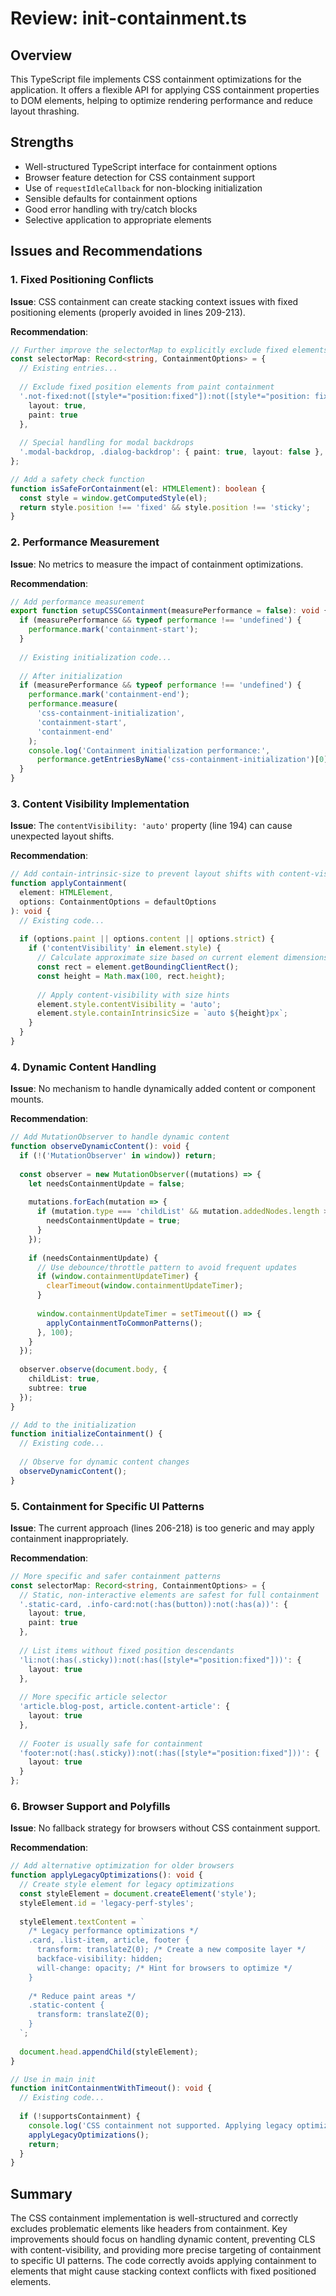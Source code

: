 # Review: init-containment.ts

## Overview
This TypeScript file implements CSS containment optimizations for the application. It offers a flexible API for applying CSS containment properties to DOM elements, helping to optimize rendering performance and reduce layout thrashing.

## Strengths
- Well-structured TypeScript interface for containment options
- Browser feature detection for CSS containment support
- Use of `requestIdleCallback` for non-blocking initialization
- Sensible defaults for containment options
- Good error handling with try/catch blocks
- Selective application to appropriate elements

## Issues and Recommendations

### 1. Fixed Positioning Conflicts
**Issue**: CSS containment can create stacking context issues with fixed positioning elements (properly avoided in lines 209-213).

**Recommendation**:
```typescript
// Further improve the selectorMap to explicitly exclude fixed elements
const selectorMap: Record<string, ContainmentOptions> = {
  // Existing entries...
  
  // Exclude fixed position elements from paint containment
  '.not-fixed:not([style*="position:fixed"]):not([style*="position: fixed"])': { 
    layout: true, 
    paint: true 
  },
  
  // Special handling for modal backdrops
  '.modal-backdrop, .dialog-backdrop': { paint: true, layout: false },
};

// Add a safety check function
function isSafeForContainment(el: HTMLElement): boolean {
  const style = window.getComputedStyle(el);
  return style.position !== 'fixed' && style.position !== 'sticky';
}
```

### 2. Performance Measurement
**Issue**: No metrics to measure the impact of containment optimizations.

**Recommendation**:
```typescript
// Add performance measurement
export function setupCSSContainment(measurePerformance = false): void {
  if (measurePerformance && typeof performance !== 'undefined') {
    performance.mark('containment-start');
  }
  
  // Existing initialization code...
  
  // After initialization
  if (measurePerformance && typeof performance !== 'undefined') {
    performance.mark('containment-end');
    performance.measure(
      'css-containment-initialization',
      'containment-start',
      'containment-end'
    );
    console.log('Containment initialization performance:', 
      performance.getEntriesByName('css-containment-initialization')[0].duration.toFixed(2) + 'ms');
  }
}
```

### 3. Content Visibility Implementation
**Issue**: The `contentVisibility: 'auto'` property (line 194) can cause unexpected layout shifts.

**Recommendation**:
```typescript
// Add contain-intrinsic-size to prevent layout shifts with content-visibility
function applyContainment(
  element: HTMLElement,
  options: ContainmentOptions = defaultOptions
): void {
  // Existing code...
  
  if (options.paint || options.content || options.strict) {
    if ('contentVisibility' in element.style) {
      // Calculate approximate size based on current element dimensions
      const rect = element.getBoundingClientRect();
      const height = Math.max(100, rect.height);
      
      // Apply content-visibility with size hints
      element.style.contentVisibility = 'auto';
      element.style.containIntrinsicSize = `auto ${height}px`;
    }
  }
}
```

### 4. Dynamic Content Handling
**Issue**: No mechanism to handle dynamically added content or component mounts.

**Recommendation**:
```typescript
// Add MutationObserver to handle dynamic content
function observeDynamicContent(): void {
  if (!('MutationObserver' in window)) return;
  
  const observer = new MutationObserver((mutations) => {
    let needsContainmentUpdate = false;
    
    mutations.forEach(mutation => {
      if (mutation.type === 'childList' && mutation.addedNodes.length > 0) {
        needsContainmentUpdate = true;
      }
    });
    
    if (needsContainmentUpdate) {
      // Use debounce/throttle pattern to avoid frequent updates
      if (window.containmentUpdateTimer) {
        clearTimeout(window.containmentUpdateTimer);
      }
      
      window.containmentUpdateTimer = setTimeout(() => {
        applyContainmentToCommonPatterns();
      }, 100);
    }
  });
  
  observer.observe(document.body, {
    childList: true,
    subtree: true
  });
}

// Add to the initialization
function initializeContainment() {
  // Existing code...
  
  // Observe for dynamic content changes
  observeDynamicContent();
}
```

### 5. Containment for Specific UI Patterns
**Issue**: The current approach (lines 206-218) is too generic and may apply containment inappropriately.

**Recommendation**:
```typescript
// More specific and safer containment patterns
const selectorMap: Record<string, ContainmentOptions> = {
  // Static, non-interactive elements are safest for full containment
  '.static-card, .info-card:not(:has(button)):not(:has(a))': { 
    layout: true, 
    paint: true 
  },
  
  // List items without fixed position descendants
  'li:not(:has(.sticky)):not(:has([style*="position:fixed"]))': { 
    layout: true 
  },
  
  // More specific article selector
  'article.blog-post, article.content-article': { 
    layout: true 
  },
  
  // Footer is usually safe for containment
  'footer:not(:has(.sticky)):not(:has([style*="position:fixed"]))': { 
    layout: true 
  }
};
```

### 6. Browser Support and Polyfills
**Issue**: No fallback strategy for browsers without CSS containment support.

**Recommendation**:
```typescript
// Add alternative optimization for older browsers
function applyLegacyOptimizations(): void {
  // Create style element for legacy optimizations
  const styleElement = document.createElement('style');
  styleElement.id = 'legacy-perf-styles';
  
  styleElement.textContent = `
    /* Legacy performance optimizations */
    .card, .list-item, article, footer {
      transform: translateZ(0); /* Create a new composite layer */
      backface-visibility: hidden;
      will-change: opacity; /* Hint for browsers to optimize */
    }
    
    /* Reduce paint areas */
    .static-content {
      transform: translateZ(0);
    }
  `;
  
  document.head.appendChild(styleElement);
}

// Use in main init
function initContainmentWithTimeout(): void {
  // Existing code...
  
  if (!supportsContainment) {
    console.log('CSS containment not supported. Applying legacy optimizations.');
    applyLegacyOptimizations();
    return;
  }
}
```

## Summary
The CSS containment implementation is well-structured and correctly excludes problematic elements like headers from containment. Key improvements should focus on handling dynamic content, preventing CLS with content-visibility, and providing more precise targeting of containment to specific UI patterns. The code correctly avoids applying containment to elements that might cause stacking context conflicts with fixed positioned elements.